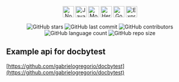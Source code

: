 <div align="center">
  <img height="30" alt="Node" src="https://img.shields.io/badge/Node.js-43853D?style=for-the-badge&logo=node.js&logoColor=white">
  <img height="30" alt="Javascript" src="https://img.shields.io/badge/JavaScript-323330?style=for-the-badge&logo=javascript&logoColor=F7DF1E">
  <img height="30" alt="Mongodb" src="https://img.shields.io/badge/MongoDB-4EA94B?style=for-the-badge&logo=mongodb&logoColor=white">
  <img height="30" alt="Heroku" src="https://img.shields.io/badge/Heroku-430098?style=for-the-badge&logo=heroku&logoColor=white">
  <img height="30" alt="Google Cloud Bucket" src="https://img.shields.io/badge/Google_Cloud-4285F4?style=for-the-badge&logo=google-cloud&logoColor=white">
  <img height="30" alt="Express" src="https://img.shields.io/badge/Express.js-404D59?style=for-the-badge">
</div>

<div align="center">

![GitHub stars](https://img.shields.io/github/stars/gabrielogregorio/docbytest-example-api)
![GitHub last commit](https://img.shields.io/github/last-commit/gabrielogregorio/docbytest-example-api?style=flat-square)
![GitHub contributors](https://img.shields.io/github/contributors/gabrielogregorio/docbytest-example-api)
![GitHub language count](https://img.shields.io/github/languages/count/gabrielogregorio/docbytest-example-api)
![GitHub repo size](https://img.shields.io/github/repo-size/gabrielogregorio/docbytest-example-api)

</div>

## Example api for docbytest

[https://github.com/gabrielogregorio/docbytest](https://github.com/gabrielogregorio/docbytest)

